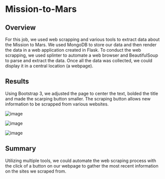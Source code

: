 # Mission-to-Mars

## Overview 
For this job, we used web scrapping and various tools to extract data about the Mission to Mars. We used MongoDB to store our data and then render the data in a web application created in Flask. To conduct the web scrapping, we used splinter to automate a web browser and BeautifulSoup to parse and extract the data. Once all the data was collected, we could display it in a central location (a webpage). 

## Results 
Using Bootstrap 3, we adjusted the page to center the text, bolded the title and made the scarping button smaller. The scraping button allows new information to be scrapped from various websites. 

![image](https://user-images.githubusercontent.com/110510718/196869107-99eb9fc5-167c-45fa-a538-0cd3589b31ff.png)

![image](https://user-images.githubusercontent.com/110510718/196869138-d4611f5b-4c5b-4423-ace6-03d950672459.png)

![image](https://user-images.githubusercontent.com/110510718/196869162-2da8d45f-4656-41ad-b94b-6abac9369607.png)

## Summary
Utilizing multiple tools, we could automate the web scraping process with the click of a button on our webpage to gather the most recent information on the sites we scraped from. 



